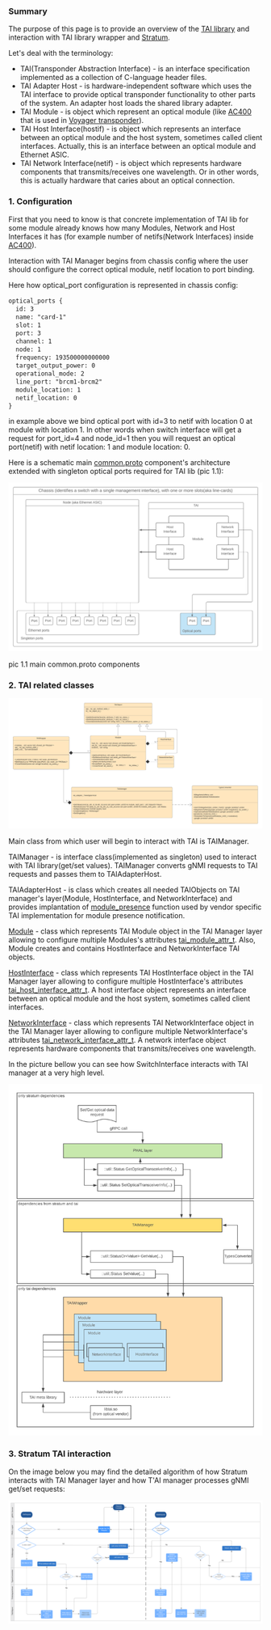 ### Summary

The purpose of this page is to provide an overview of the [TAI library](https://github.com/Telecominfraproject/oopt-tai) and interaction with TAI library wrapper and [Stratum](https://github.com/stratum/stratum).

Let's deal with the terminology:

*   TAI(Transponder Abstraction Interface) - is an interface specification implemented as a collection of C-language header files.
*   TAI Adapter Host - is hardware-independent software which uses the TAI interface to provide optical transponder functionality to other parts of the system. An adapter host loads the shared library adapter.
*   TAI Module - is object which represent an optical module (like [AC400](https://acacia-inc.com/product/ac400-flex/) that is used in [Voyager transponder](https://engineering.fb.com/connectivity/an-open-approach-for-switching-routing-and-transport/)).
*   TAI Host Interface(hostif) - is object which represents an interface between an optical module and the host system, sometimes called client interfaces. Actually, this is an interface between an optical module and Ethernet ASIC.
*   TAI Network Interface(netif) - is object which represents hardware components that transmits/receives one wavelength. Or in other words, this is actually hardware that caries about an optical connection.

### 1\. Configuration

First that you need to know is that concrete implementation of TAI lib for some module already knows how many Modules, Network and Host Interfaces it has (for example number of netifs(Network Interfaces) inside [AC400](https://github.com/Telecominfraproject/oopt-tai-implementations/blob/master/tai_ac400/inc/voyager.h#L22)).

Interaction with TAI Manager begins from chassis config where the user should configure the correct optical module, netif location to port binding.

Here how optical_port configuration is represented in chassis config:

```
optical_ports {
  id: 3
  name: "card-1"
  slot: 1
  port: 3
  channel: 1
  node: 1
  frequency: 193500000000000
  target_output_power: 0
  operational_mode: 2
  line_port: "brcm1-brcm2"
  module_location: 1
  netif_location: 0
}
```

in example above we bind optical port with id=3 to netif with location 0 at module with location 1\. In other words when switch interface will get a request for port_id=4 and node_id=1 then you will request an optical port(netif) with netif location: 1 and module location: 0.

Here is a schematic main [common.proto](https://github.com/stratum/stratum/blob/master/stratum/hal/lib/common/common.proto#L292) component's architecture extended with singleton optical ports required for TAI lib (pic 1.1):

![](img/tai_module_location.png)

pic 1.1 main common.proto components

### 2\. TAI related classes

![](img/class_diagrams.png)

Main class from which user will begin to interact with TAI is TAIManager.

TAIManager - is interface class(implemented as singleton) used to interact with TAI library(get/set values). TAIManager converts gNMI requests to TAI requests and passes them to TAIAdapterHost.

TAIAdapterHost - is class which creates all needed TAIObjects on TAI manager's layer(Module, HostInterface, and NetworkInterface) and provides implantation of [module_presence](https://github.com/Telecominfraproject/oopt-tai/blob/master/inc/tai.h#L90) function used by vendor specific TAI implementation for module presence notification.

[Module](https://github.com/Telecominfraproject/oopt-tai#module-objects) - class which represents TAI Module object in the TAI Manager layer allowing to configure multiple Modules's attributes [tai_module_attr_t](https://github.com/Telecominfraproject/oopt-tai/blob/master/inc/taimodule.h#L88). Also, Module creates and contains HostInterface and NetworkInterface TAI objects.

[HostInterface](https://github.com/Telecominfraproject/oopt-tai#host-interface-objects) - class which represents TAI HostInterface object in the TAI Manager layer allowing to configure multiple HostInterface's attributes [tai_host_interface_attr_t](https://github.com/Telecominfraproject/oopt-tai/blob/master/inc/taihostif.h#L85). A host interface object represents an interface between an optical module and the host system, sometimes called client interfaces.

[NetworkInterface](https://github.com/Telecominfraproject/oopt-tai#network-interface-objects) - class which represents TAI NetworkInterface object in the TAI Manager layer allowing to configure multiple NetworkInterface's attributes [tai_network_interface_attr_t](https://github.com/Telecominfraproject/oopt-tai/blob/master/inc/tainetworkif.h#L162). A network interface object represents hardware components that transmits/receives one wavelength.

In the picture bellow you can see how SwitchInterface interacts with TAI manager at a very high level.

![](img/tai_stratum_high_level_interaction.png)

### 3\. Stratum TAI interaction

On the image below you may find the detailed algorithm of how Stratum interacts with TAI Manager layer and how T'AI manager processes gNMI get/set requests:

![](img/tai_stratum_low_level_interaction.png)